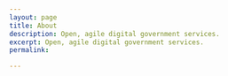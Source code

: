 ```yaml
---
layout: page
title: About
description: Open, agile digital government services.
excerpt: Open, agile digital government services.
permalink: 

---
```


